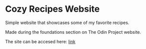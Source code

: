 # Cozy Recipes Website
Simple website that showcases some of my favorite recipes.

Made during the foundations section on The Odin Project website.

The site can be accesed here: [link](https://dot-sky.github.io/recipes-site/index.html)

